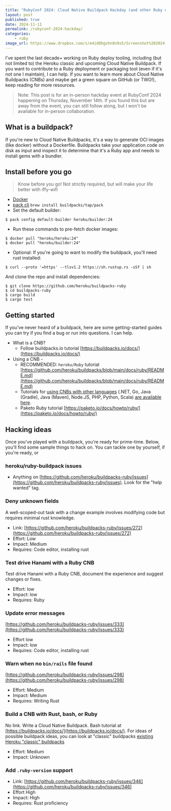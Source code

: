 ```yaml
---
title: "RubyConf 2024: Cloud Native Buildpack Hackday (and other Ruby deploy tools, too!) "
layout: post
published: true
date: 2024-11-11
permalink: /rubyconf-2024-hackday/
categories:
    - ruby
image_url: https://www.dropbox.com/s/e4id8bgvhn8n9s5/Screenshot%202024-11-12%20at%2012.02.52%E2%80%AFPM.png?raw=1
---
```


I've spent the last decade+ working on Ruby deploy tooling, including (but not limited to) the Heroku classic and upcoming Cloud Native Buildpack. If you want to contribute to a Ruby deployment or packaging tool (even if it's not one I maintain), I can help. If you want to learn more about Cloud Native Buildpacks (CNBs) and maybe get a green square on GitHub (or TWO!), keep reading for more resources.

> Note: This post is for an in-person hackday event at RubyConf 2024 happening on Thursday, November 14th. If you found this but are away from the event, you can still follow along, but I won't be available for in-person collaboration.

## What is a buildpack?

If you're new to Cloud Native Buildpacks, it's a way to generate OCI images (like docker) without a Dockerfile. Buildpacks take your application code on disk as input and inspect it to determine that it's a Ruby app and needs to install gems with a bundler.

## Install before you go

> Know before you go! Not strictly required, but will make your life better with iffy-wifi

- [Docker](https://docs.docker.com/engine/install/)
- [pack cli](https://buildpacks.io/docs/for-platform-operators/how-to/integrate-ci/pack/) `brew install buildpacks/tap/pack`
- Set the default builder:

```
$ pack config default-builder heroku/builder:24
```

- Run these commands to pre-fetch docker images:

```
$ docker pull "heroku/heroku:24"
$ docker pull "heroku/builder:24"
```

- Optional: If you're going to want to modify the buildpack, you'll need rust installed:

```
$ curl --proto '=https' --tlsv1.2 https://sh.rustup.rs -sSf | sh
```

And clone the repo and install dependencies:

```
$ git clone https://github.com/heroku/buildpacks-ruby
$ cd buildpacks-ruby
$ cargo build
$ cargo test
```

## Getting started

If you've never heard of a buildpack, here are some getting-started guides you can try if you find a bug or run into questions. I can help.

- What is a CNB?
    - Follow buildpacks.io tutorial [https://buildpacks.io/docs/](https://buildpacks.io/docs/)
- Using a CNB -
    - RECOMMENDED: `heroku/Ruby` tutorial [https://github.com/heroku/buildpacks/blob/main/docs/ruby/README.md](https://github.com/heroku/buildpacks/blob/main/docs/ruby/README.md)
    - Tutorials for [using CNBs with other languages](https://github.com/heroku/buildpacks/tree/main/docs#use) (.NET, Go, Java (Gradle), Java (Maven), Node.JS, PHP, Python, Scala) [are available here](https://github.com/heroku/buildpacks/tree/main/docs#use).
    - Paketo Ruby tutorial [https://paketo.io/docs/howto/ruby/](https://paketo.io/docs/howto/ruby/)

## Hacking ideas

Once you've played with a buildpack, you're ready for prime-time. Below, you'll find some sample things to hack on. You can tackle one by yourself, if you're ready, or

### heroku/ruby-buildpack issues

- Anything on [https://github.com/heroku/buildpacks-ruby/issues](https://github.com/heroku/buildpacks-ruby/issues). Look for the "help wanted" tag.

### Deny unknown fields

A well-scoped-out task with a change example involves modifying code but requires minimal rust knowledge.

- Link: [https://github.com/heroku/buildpacks-ruby/issues/272](https://github.com/heroku/buildpacks-ruby/issues/272)
- Effort: Low
- Impact: Medium
- Requires: Code editor, installing rust

### Test drive Hanami with a Ruby CNB

Test drive Hanami with a Ruby CNB, document the experience and suggest changes or fixes.

- Effort: low
- Impact: low
- Requires: Ruby

### Update error messages

[https://github.com/heroku/buildpacks-ruby/issues/333](https://github.com/heroku/buildpacks-ruby/issues/333)

- Effort low
- Impact: low
- Requires: Code editor, installing rust

### Warn when no `bin/rails` file found

[https://github.com/heroku/buildpacks-ruby/issues/298](https://github.com/heroku/buildpacks-ruby/issues/298)

- Effort: Medium
- Impact: Medium
- Requires: Writing Rust

### Build a CNB with Rust, bash, or Ruby

No link. Write a Cloud Native Buildpack. Bash tutorial at [https://buildpacks.io/docs/](https://buildpacks.io/docs/). For ideas of possible buildpack ideas, you can look at "classic" buildpacks [existing Heroku "classic" buildpacks](https://elements.heroku.com/buildpacks)

- Effort: Medium
- Impact: Unknown

### Add `.ruby-version` support

- Link: [https://github.com/heroku/buildpacks-ruby/issues/346](https://github.com/heroku/buildpacks-ruby/issues/346)
- Effort High
- Impact: High
- Requires: Rust proficiency

